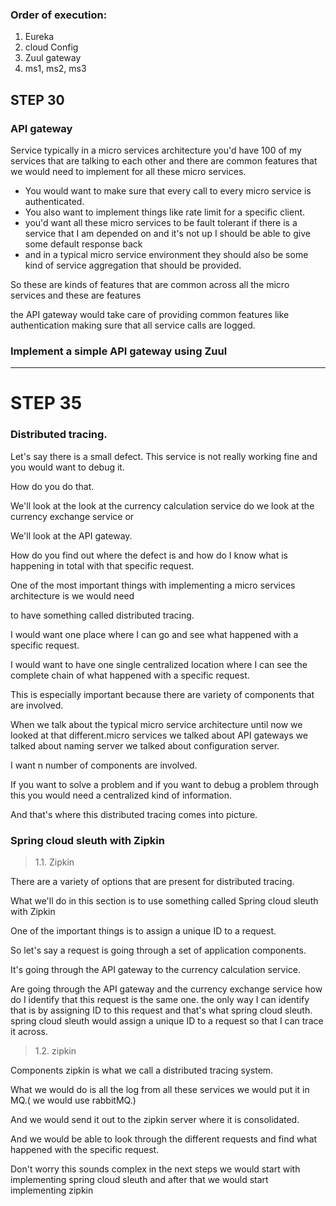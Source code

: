### Order of execution:
1. Eureka
2. cloud Config
3. Zuul gateway
4. ms1, ms2, ms3

## STEP 30
### API gateway

Service typically in a micro services architecture you'd have 100 of my services that are talking to each other and there are common features that we would need to implement for all these micro services. 
- You would want to make sure that every call to every micro service is authenticated.
- You also want to implement things like rate limit for a specific client.
- you'd want all these micro services to be fault tolerant if there is a service that I am depended on and it's not up I should be able to give some default response back 
- and in a typical micro service environment they should also be some kind of service aggregation that should be provided.

So these are kinds of features that are common across all the micro services and these are features

the API gateway would take care of providing common features like authentication making sure that all service calls are logged.

### Implement a simple API gateway using Zuul

---

# STEP 35
### Distributed tracing.

Let's say there is a small defect.
This service is not really working fine and you would want to debug it.

How do you do that.

We'll look at the look at the currency calculation service do we look at the currency exchange service or

We'll look at the API gateway.

How do you find out where the defect is and how do I know what is happening in total with that specific request.

One of the most important things with implementing a micro services architecture is we would need

to have something called distributed tracing.

I would want one place where I can go and see what happened with a specific request.

I would want to have one single centralized location where I can see the complete chain of what happened with a specific request.

This is especially important because there are variety of components that are involved.

When we talk about the typical micro service architecture until now we looked at that different.micro services we talked about API gateways we talked about naming server we talked about configuration server.

I want n number of components are involved.

If you want to solve a problem and if you want to debug a problem through this you would need a centralized kind of information.

And that's where this distributed tracing comes into picture.


###  Spring cloud sleuth with Zipkin

> 1.1. Zipkin

There are a variety of options that are present for distributed tracing.

What we'll do in this section is to use something called Spring cloud sleuth with Zipkin

One of the important things is to assign a unique ID to a request.

So let's say a request is going through a set of application components.

It's going through the API gateway to the currency calculation service.

Are going through the API gateway and the currency exchange service how do I identify that this request is the same one.
the only way I can identify that is by assigning ID to this request and that's what spring cloud sleuth. spring cloud sleuth would assign a unique ID to a request so that I can trace it across.

> 1.2. zipkin 

Components zipkin is what we call a distributed tracing system.

What we would do is all the log from all these services we would put it in MQ.( we would use rabbitMQ.)

And we would send it out to the zipkin server where it is consolidated.

And we would be able to look through the different requests and find what happened with the specific request.

Don't worry this sounds complex in the next steps we would start with implementing spring cloud sleuth and after that we would start implementing zipkin



